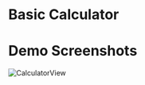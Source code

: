 # Basic Calculator

# Demo Screenshots

![CalculatorView](https://github.com/Vartikaguptaa/CODSOFT/assets/126354055/0c8e535b-089e-44f1-b8f9-4386dc52702a)
